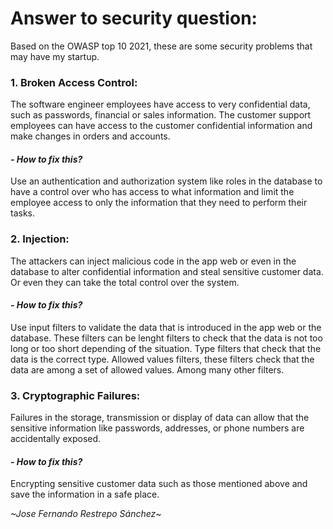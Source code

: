 # Answer to security question:

Based on the OWASP top 10 2021, these are some security problems that may have my startup.

### **1. Broken Access Control:**
The software engineer employees have access to very confidential data, such as passwords, financial or sales information.
The customer support employees can have access to the customer confidential information and make changes in orders and accounts.

#### *- How to fix this?*
Use an authentication and authorization system like roles in the database to have a control over who has access to what information and limit the employee access to only the information that they need to perform their tasks.

>

### **2. Injection:**
The attackers can inject malicious code in the app web or even in the database to alter confidential information and steal sensitive customer data. Or even they can take the total control over the system.

#### *- How to fix this?*
Use input filters to validate the data that is introduced in the app web or the database. 
These filters can be lenght filters to check that the data is not too long or too short depending of the situation. Type filters that check that the data is the correct type. Allowed values filters, these filters check that the data are among a set of allowed values.
Among many other filters.

>

### **3. Cryptographic Failures:**
Failures in the storage, transmission or display of data can allow that the sensitive information like passwords, addresses, or phone numbers are accidentally exposed.

#### *- How to fix this?*
Encrypting sensitive customer data such as those mentioned above and save the information in a safe place.

_~Jose Fernando Restrepo Sánchez~_